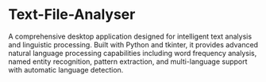 # Text-File-Analyser
A comprehensive desktop application designed for intelligent text analysis and linguistic processing. Built with Python and tkinter, it provides advanced natural language processing capabilities including word frequency analysis, named entity recognition, pattern extraction, and multi-language support with automatic language detection.
